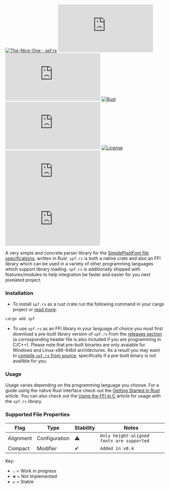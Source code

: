 [![The-Nice-One - spf.rs](https://img.shields.io/static/v1?label=The-Nice-One&message=spf.rs&color=orange&logo=github)](https://github.com/The-Nice-One/spf.rs "Go to GitHub repo")
[![stars - spf.rs](https://img.shields.io/github/stars/The-Nice-One/spf.rs?style=social)](https://github.com/The-Nice-One/spf.rs)
[![forks - spf.rs](https://img.shields.io/github/forks/The-Nice-One/spf.rs?style=social)](https://github.com/The-Nice-One/spf.rs)
[![Rust](https://github.com/The-Nice-One/spf.rs/workflows/Rust/badge.svg)](https://github.com/The-Nice-One/spf.rs/actions?query=workflow:"Rust")
[![GitHub tag](https://img.shields.io/github/tag/The-Nice-One/spf.rs?include_prereleases=&sort=semver&color=orange)](https://github.com/The-Nice-One/spf.rs/releases/)
[![License](https://img.shields.io/badge/License-Unlicense-orange)](#license)
[![issues - spf.rs](https://img.shields.io/github/issues/The-Nice-One/spf.rs)](https://github.com/The-Nice-One/spf.rs/issues)
[![Codecov](https://img.shields.io/codecov/c/gh/SimplePixelFont/spf.rs)](https://codecov.io/gh/SimplePixelFont/spf.rs)

A very simple and concrete parser library for the [SimplePixelFont file specifications](https://github.com/SimplePixelFont/Specification), written in Rust. `spf.rs` is both a native crate and also an FFI library which can be used  in a variety of other programming languages which support library loading. `spf.rs` is additionally shipped with features/modules to help integration be faster and easier for you next pixelated project.

### Installation

- To install `spf.rs` as a rust crate run the following command in your cargo project or [read more](https://docs.rs/spf/0.4.0/spf/articles/installing/index.html#installing-with-cargo-and-rust):
```sh
cargo add spf
```

- To use `spf.rs` as an FFI library in your language of choice you must first download a pre-built library version of `spf.rs` from the [releases section](https://github.com/The-Nice-One/spf.rs/releases) (a corrosponding header file is also included if you are programming in C/C++). Please note that pre-built binaries are only avaiable for Windows and Linux-x86-64bit architectures. As a result you may want to [compile `spf.rs` from source](https://docs.rs/spf/0.4.0/spf/articles/installing/index.html#compiling-spfrs-from-source), specifically if a pre-built binary is not availible for you.

### Usage

Usage varies depending on the programming language you choose. For a guide using the native Rust interface check out the [Getting Started in Rust](https://docs.rs/spf/0.4.0/spf/articles/getting_started/index.html) article. You can also check out the [Using the FFI in C](https://docs.rs/spf/0.4.0/spf/articles/c_usage/index.html) article for usage with the `spf.rs` library.


### Supported File Properties
| Flag | Type | Stability | Notes |
| --- | --- | --- | --- |
| Alignment | Configuration | ⚠️ | `Only height-aligned fonts are supported` |
| Compact | Modifier | ✔ | `Added in v0.4` |

Key:
- `⚠️` = Work in progress
- `❌` = Not implemented
- `✔` = Stable
